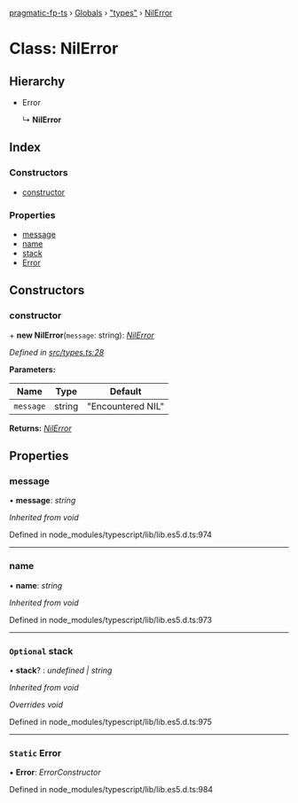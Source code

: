 [pragmatic-fp-ts](../README.md) › [Globals](../globals.md) › ["types"](../modules/_types_.md) › [NilError](_types_.nilerror.md)

# Class: NilError

## Hierarchy

* Error

  ↳ **NilError**

## Index

### Constructors

* [constructor](_types_.nilerror.md#constructor)

### Properties

* [message](_types_.nilerror.md#message)
* [name](_types_.nilerror.md#name)
* [stack](_types_.nilerror.md#optional-stack)
* [Error](_types_.nilerror.md#static-error)

## Constructors

###  constructor

\+ **new NilError**(`message`: string): *[NilError](_types_.nilerror.md)*

*Defined in [src/types.ts:28](https://github.com/hermann-p/pragmatic-fp-ts/blob/4c86847/src/types.ts#L28)*

**Parameters:**

Name | Type | Default |
------ | ------ | ------ |
`message` | string | "Encountered NIL" |

**Returns:** *[NilError](_types_.nilerror.md)*

## Properties

###  message

• **message**: *string*

*Inherited from void*

Defined in node_modules/typescript/lib/lib.es5.d.ts:974

___

###  name

• **name**: *string*

*Inherited from void*

Defined in node_modules/typescript/lib/lib.es5.d.ts:973

___

### `Optional` stack

• **stack**? : *undefined | string*

*Inherited from void*

*Overrides void*

Defined in node_modules/typescript/lib/lib.es5.d.ts:975

___

### `Static` Error

▪ **Error**: *ErrorConstructor*

Defined in node_modules/typescript/lib/lib.es5.d.ts:984
